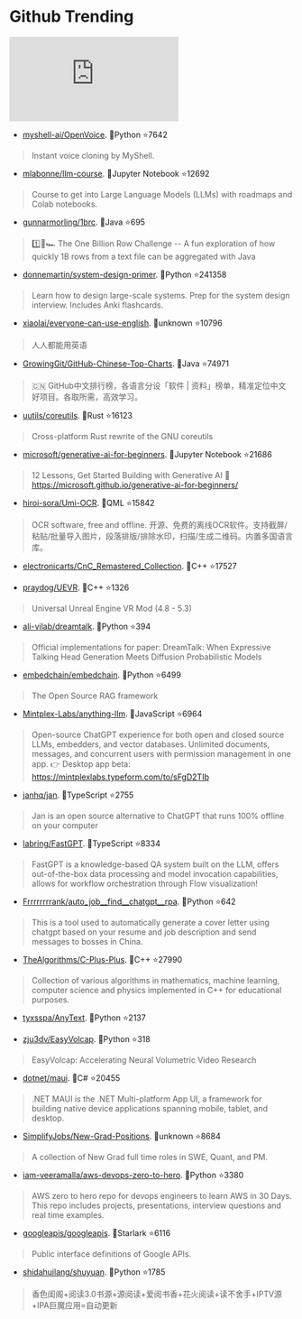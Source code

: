 # Github Trending 
 ![daily-bing](https://api.isoyu.com/bing_images.php) 
 - [myshell-ai/OpenVoice](https://github.com/myshell-ai/OpenVoice). 💪Python ⭐7642 
 > Instant voice cloning by MyShell. 
 - [mlabonne/llm-course](https://github.com/mlabonne/llm-course). 💪Jupyter Notebook ⭐12692 
 > Course to get into Large Language Models (LLMs) with roadmaps and Colab notebooks. 
 - [gunnarmorling/1brc](https://github.com/gunnarmorling/1brc). 💪Java ⭐695 
 > 1️⃣🐝🏎️ The One Billion Row Challenge -- A fun exploration of how quickly 1B rows from a text file can be aggregated with Java 
 - [donnemartin/system-design-primer](https://github.com/donnemartin/system-design-primer). 💪Python ⭐241358 
 > Learn how to design large-scale systems. Prep for the system design interview. Includes Anki flashcards. 
 - [xiaolai/everyone-can-use-english](https://github.com/xiaolai/everyone-can-use-english). 💪unknown ⭐10796 
 > 人人都能用英语 
 - [GrowingGit/GitHub-Chinese-Top-Charts](https://github.com/GrowingGit/GitHub-Chinese-Top-Charts). 💪Java ⭐74971 
 > 🇨🇳 GitHub中文排行榜，各语言分设「软件 | 资料」榜单，精准定位中文好项目。各取所需，高效学习。 
 - [uutils/coreutils](https://github.com/uutils/coreutils). 💪Rust ⭐16123 
 > Cross-platform Rust rewrite of the GNU coreutils 
 - [microsoft/generative-ai-for-beginners](https://github.com/microsoft/generative-ai-for-beginners). 💪Jupyter Notebook ⭐21686 
 > 12 Lessons, Get Started Building with Generative AI 🔗 https://microsoft.github.io/generative-ai-for-beginners/ 
 - [hiroi-sora/Umi-OCR](https://github.com/hiroi-sora/Umi-OCR). 💪QML ⭐15842 
 > OCR software, free and offline. 开源、免费的离线OCR软件。支持截屏/粘贴/批量导入图片，段落排版/排除水印，扫描/生成二维码。内置多国语言库。 
 - [electronicarts/CnC_Remastered_Collection](https://github.com/electronicarts/CnC_Remastered_Collection). 💪C++ ⭐17527 
 >  
 - [praydog/UEVR](https://github.com/praydog/UEVR). 💪C++ ⭐1326 
 > Universal Unreal Engine VR Mod (4.8 - 5.3) 
 - [ali-vilab/dreamtalk](https://github.com/ali-vilab/dreamtalk). 💪Python ⭐394 
 > Official implementations for paper: DreamTalk: When Expressive Talking Head Generation Meets Diffusion Probabilistic Models 
 - [embedchain/embedchain](https://github.com/embedchain/embedchain). 💪Python ⭐6499 
 > The Open Source RAG framework 
 - [Mintplex-Labs/anything-llm](https://github.com/Mintplex-Labs/anything-llm). 💪JavaScript ⭐6964 
 > Open-source ChatGPT experience for both open and closed source LLMs, embedders, and vector databases. Unlimited documents, messages, and concurrent users with permission management in one app. 👉 Desktop app beta: https://mintplexlabs.typeform.com/to/sFgD2TIb 
 - [janhq/jan](https://github.com/janhq/jan). 💪TypeScript ⭐2755 
 > Jan is an open source alternative to ChatGPT that runs 100% offline on your computer 
 - [labring/FastGPT](https://github.com/labring/FastGPT). 💪TypeScript ⭐8334 
 > FastGPT is a knowledge-based QA system built on the LLM, offers out-of-the-box data processing and model invocation capabilities, allows for workflow orchestration through Flow visualization! 
 - [Frrrrrrrrank/auto_job__find__chatgpt__rpa](https://github.com/Frrrrrrrrank/auto_job__find__chatgpt__rpa). 💪Python ⭐642 
 > This is a tool used to automatically generate a cover letter using chatgpt based on your resume and job description and send messages to bosses in China. 
 - [TheAlgorithms/C-Plus-Plus](https://github.com/TheAlgorithms/C-Plus-Plus). 💪C++ ⭐27990 
 > Collection of various algorithms in mathematics, machine learning, computer science and physics implemented in C++ for educational purposes. 
 - [tyxsspa/AnyText](https://github.com/tyxsspa/AnyText). 💪Python ⭐2137 
 >  
 - [zju3dv/EasyVolcap](https://github.com/zju3dv/EasyVolcap). 💪Python ⭐318 
 > EasyVolcap: Accelerating Neural Volumetric Video Research 
 - [dotnet/maui](https://github.com/dotnet/maui). 💪C# ⭐20455 
 > .NET MAUI is the .NET Multi-platform App UI, a framework for building native device applications spanning mobile, tablet, and desktop. 
 - [SimplifyJobs/New-Grad-Positions](https://github.com/SimplifyJobs/New-Grad-Positions). 💪unknown ⭐8684 
 > A collection of New Grad full time roles in SWE, Quant, and PM. 
 - [iam-veeramalla/aws-devops-zero-to-hero](https://github.com/iam-veeramalla/aws-devops-zero-to-hero). 💪Python ⭐3380 
 > AWS zero to hero repo for devops engineers to learn AWS in 30 Days. This repo includes projects, presentations, interview questions and real time examples. 
 - [googleapis/googleapis](https://github.com/googleapis/googleapis). 💪Starlark ⭐6116 
 > Public interface definitions of Google APIs. 
 - [shidahuilang/shuyuan](https://github.com/shidahuilang/shuyuan). 💪Python ⭐1785 
 > 香色闺阁+阅读3.0书源+源阅读+爱阅书香+花火阅读+读不舍手+IPTV源+IPA巨魔应用=自动更新 
 